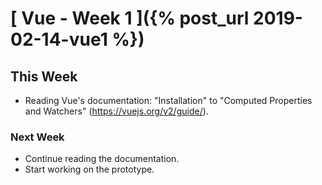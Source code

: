 # [ Vue - Week 1 ]({% post_url 2019-02-14-vue1 %})

## This Week

- Reading Vue's documentation: "Installation" to "Computed Properties and Watchers" (https://vuejs.org/v2/guide/).

### Next Week

- Continue reading the documentation.
- Start working on the prototype.
